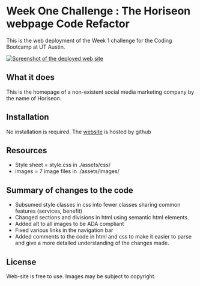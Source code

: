 # Week One Challenge :  The Horiseon webpage Code Refactor
This is the web deployment of the Week 1 challenge for the Coding Bootcamp at UT Austin.

[![Screenshot of the deployed web site][screenshot]][1]

## What it does
This is the homepage of a non-existent social media marketing company by the name of Horiseon. 

## Installation
No installation is required. 
The [website][1] is hosted by github 

## Resources
- Style sheet  = style.css in ./assets/css/
- images = 7 image files in ./assets/images/

## Summary of changes to the code 
- Subsumed style classes in css into fewer classes sharing common features (services, benefit)
- Changed sections and divisions in html using semantic html elements.
- Added alt to all images to be ADA compliant
- Fixed various links in the navigation bar
- Added comments to the code in html and css to make it easier to parse and give a more detailed understanding of the changes made.

## License
Web-site is free to use. Images may be subject to copyright. 

[1]: https://mambru82.github.io/weekone-challenge/
[screenshot]: ./assets/images/horiseon-screenshot.png